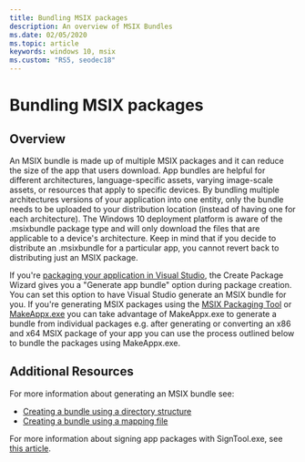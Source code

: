 ```yaml
---
title: Bundling MSIX packages
description: An overview of MSIX Bundles
ms.date: 02/05/2020
ms.topic: article
keywords: windows 10, msix
ms.custom: "RS5, seodec18"
---
```


# Bundling MSIX packages

## Overview

An MSIX bundle is made up of multiple MSIX packages and it can reduce the size of the app that users download. App bundles are helpful for different architectures, language-specific assets, varying image-scale assets, or resources that apply to specific devices. By bundling multiple architectures versions of your application into one entity, only the bundle needs to be uploaded to your distribution location (instead of having one for each architecture). The Windows 10 deployment platform is aware of the .msixbundle package type and will only download the files that are applicable to a device's architecture. Keep in mind that if you decide to distribute an .msixbundle for a particular app, you cannot revert back to distributing just an MSIX package.

If you're [packaging your application in Visual Studio](../package/packaging-uwp-apps.md), the Create Package Wizard gives you a "Generate app bundle" option during package creation. You can set this option to have Visual Studio generate an MSIX bundle for you.
If you're generating MSIX packages using the [MSIX Packaging Tool](../packaging-tool/tool-overview.md) or [MakeAppx.exe](manual-packaging-root.md) you can take advantage of MakeAppx.exe to generate a bundle from individual packages e.g. after generating or converting an x86 and x64 MSIX package of your app you can use the process outlined below to bundle the packages using MakeAppx.exe.



## Additional Resources

For more information about generating an MSIX bundle see:
- [Creating a bundle using a directory structure](/windows/win32/appxpkg/make-appx-package--makeappx-exe-#to-create-a-package-bundle-using-a-directory-structure)
- [Creating a bundle using a mapping file](/windows/win32/appxpkg/make-appx-package--makeappx-exe-#to-create-a-package-bundle-using-a-mapping-file)

For more information about signing app packages with SignTool.exe, see [this article](../package/sign-app-package-using-signtool.md).

